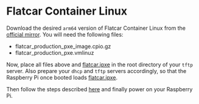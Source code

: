 # Flatcar Container Linux

Download the desired `arm64` version of Flatcar Container Linux from the
[official mirror](https://www.flatcar-linux.org/). You will
need the following files:

* flatcar_production_pxe_image.cpio.gz
* flatcar_production_pxe.vmlinuz

Now, place all files above and [flatcar.ipxe](flatcar.ipxe) in the root
directory of your `tftp` server. Also prepare your `dhcp` and `tftp` servers
accordingly, so that the Raspberry Pi once booted loads
[flatcar.ipxe](flatcar.ipxe).

Then follow the steps described [here](../../../README.md#use) and finally power
on your Raspberry Pi.
